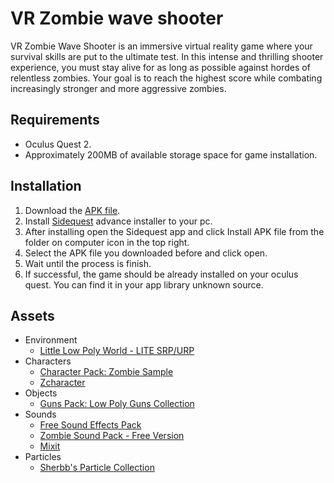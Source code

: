 # VR Zombie wave shooter

VR Zombie Wave Shooter is an immersive virtual reality game where your survival skills are put to the ultimate test. In this intense and thrilling shooter experience, you must stay alive for as long as possible against hordes of relentless zombies. Your goal is to reach the highest score while combating increasingly stronger and more aggressive zombies.

## Requirements

- Oculus Quest 2.
- Approximately 200MB of available storage space for game installation.

## Installation

1. Download the [APK file](https://ariqnaufalf.itch.io/nyi-roro-kiduls-wrath-zombie-siege).
2. Install [Sidequest](https://sidequestvr.com/setup-howto) advance installer to your pc.
3. After installing open the Sidequest app and click Install APK file from the folder on computer icon in the top right.
4. Select the APK file you downloaded before and click open.
5. Wait until the process is finish.
6. If successful, the game should be already installed on your oculus quest. You can find it in your app library unknown source.

## Assets

- Environment
  - [Little Low Poly World - LITE SRP/URP](https://assetstore.unity.com/packages/3d/environments/little-low-poly-world-lite-srp-urp-119111)
- Characters
  - [Character Pack: Zombie Sample](https://assetstore.unity.com/packages/3d/characters/humanoids/fantasy/character-pack-zombie-sample-131604)
  - [Zcharacter](https://assetstore.unity.com/packages/3d/characters/zcharacter-157331)
- Objects
  - [Guns Pack: Low Poly Guns Collection](https://assetstore.unity.com/packages/3d/props/guns/guns-pack-low-poly-guns-collection-192553)
- Sounds
  - [Free Sound Effects Pack](https://assetstore.unity.com/packages/audio/sound-fx/free-sound-effects-pack-155776)
  - [Zombie Sound Pack - Free Version](https://assetstore.unity.com/packages/audio/sound-fx/zombie-sound-pack-free-version-124430)
  - [Mixit](https://mixkit.co/free-sound-effects/)
- Particles
  - [Sherbb's Particle Collection](https://assetstore.unity.com/packages/vfx/particles/sherbb-s-particle-collection-170798)

